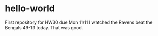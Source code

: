 # hello-world
First repository for HW30 due Mon 11/11
I watched the Ravens beat the Bengals 49-13 today. That was good.
